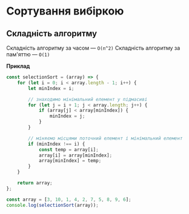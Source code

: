 # Сортування вибіркою

## Складність алгоритму

Складність алгоритму за часом — `O(n^2)`
Складність алгоритму за пам'яттю — `O(1)`

**Приклад**

```js
const selectionSort = (array) => {
    for (let i = 0; i < array.length - 1; i++) {
        let minIndex = i;

        // знаходимо мінімальний елемент у підмасиві
        for (let j = i + 1; j < array.length; j++) {
            if (array[j] < array[minIndex]) {
                minIndex = j;
            }
        }

        // міняємо місцями поточний елемент і мінімальний елемент
        if (minIndex !== i) {
            const temp = array[i];
            array[i] = array[minIndex];
            array[minIndex] = temp;
        }
    }

    return array;
};

const array = [3, 10, 1, 4, 2, 7, 5, 8, 9, 6];
console.log(selectionSort(array));
```
